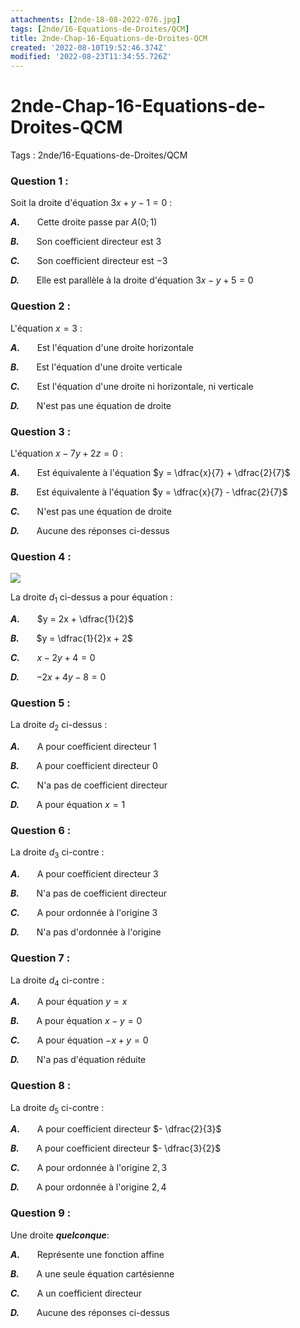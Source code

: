 ```yaml
---
attachments: [2nde-18-08-2022-076.jpg]
tags: [2nde/16-Equations-de-Droites/QCM]
title: 2nde-Chap-16-Equations-de-Droites-QCM
created: '2022-08-10T19:52:46.374Z'
modified: '2022-08-23T11:34:55.726Z'
---
```


# 2nde-Chap-16-Equations-de-Droites-QCM

Tags : 2nde/16-Equations-de-Droites/QCM


### Question 1 :


Soit la droite d'équation $3 x + y - 1 = 0$ :

***A.*** $~~~~~$   Cette droite passe par $A(0 ; 1)$

***B.*** $~~~~~$   Son coefficient directeur est $3$

***C.*** $~~~~~$   Son coefficient directeur est $-3$

***D.*** $~~~~~$   Elle est parallèle à la droite d'équation $3 x - y + 5 = 0$


### Question 2 :

L'équation $x = 3$ :

***A.*** $~~~~~$   Est l'équation d'une droite horizontale

***B.*** $~~~~~$   Est l'équation d'une droite verticale

***C.*** $~~~~~$   Est l'équation d'une droite ni horizontale, ni verticale

***D.*** $~~~~~$   N'est pas une équation de droite


### Question 3 :

L'équation $x - 7 y + 2 z = 0$ :

***A.*** $~~~~~$   Est équivalente à l'équation $y = \dfrac{x}{7} + \dfrac{2}{7}$

***B.*** $~~~~~$   Est équivalente à l'équation $y = \dfrac{x}{7} - \dfrac{2}{7}$

***C.*** $~~~~~$    N'est pas une équation de droite

***D.*** $~~~~~$   Aucune des réponses ci-dessus


### Question 4 :

![](@attachment/2nde-18-08-2022-076.jpg)

La droite $d_1$ ci-dessus a pour équation :

***A.*** $~~~~~$   $y = 2x + \dfrac{1}{2}$

***B.*** $~~~~~$    $y = \dfrac{1}{2}x + 2$

***C.*** $~~~~~$   $x - 2y + 4 = 0$

***D.*** $~~~~~$   $- 2x + 4y - 8 = 0$


### Question 5 :

La droite $d_2$ ci-dessus :

***A.*** $~~~~~$   A pour coefficient directeur $1$

***B.*** $~~~~~$   A pour coefficient directeur $0$

***C.*** $~~~~~$  N'a pas de coefficient directeur

***D.*** $~~~~~$   A pour équation $x = 1$


### Question 6 :

La droite $d_3$ ci-contre :

***A.*** $~~~~~$  A pour coefficient directeur $3$

***B.*** $~~~~~$   N'a pas de coefficient directeur

***C.*** $~~~~~$   A pour ordonnée à l'origine $3$

***D.*** $~~~~~$   N'a pas d'ordonnée à l'origine


### Question 7 :

La droite $d_4$ ci-contre :

***A.*** $~~~~~$ A pour équation $y = x$

***B.*** $~~~~~$   A pour équation $x - y = 0$

***C.*** $~~~~~$  A pour équation $-x + y = 0$

***D.*** $~~~~~$   N'a pas d'équation réduite


### Question 8 :

La droite $d_5$ ci-contre :

***A.*** $~~~~~$  A pour coefficient directeur $- \dfrac{2}{3}$

***B.*** $~~~~~$   A pour coefficient directeur $- \dfrac{3}{2}$

***C.*** $~~~~~$   A pour ordonnée à l'origine $2,3$

***D.*** $~~~~~$   A pour ordonnée à l'origine $2,4$


### Question 9 :

Une droite ***quelconque***:

***A.*** $~~~~~$  Représente une fonction affine

***B.*** $~~~~~$   A une seule équation cartésienne

***C.*** $~~~~~$  A un coefficient directeur

***D.*** $~~~~~$   Aucune des réponses ci-dessus
